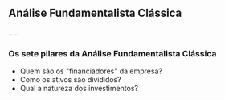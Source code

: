 ## Análise Fundamentalista Clássica 

..
..

### Os sete pilares da Análise Fundamentalista Clássica
* Quem são os "financiadores" da empresa?
* Como os ativos são divididos?
* Qual a natureza dos investimentos?


